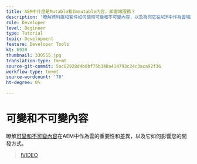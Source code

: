 ```yaml
---
title: AEM中什麼是Mutable和Immutable內容，即雲端服務？
description: '瞭解資料庫和套件如何使用可變和不可變內容，以及為何它在AEM中作為雲端服務很重要。 '
role: Developer
level: Beginner
type: Tutorial
topic: Development
feature: Developer Tools
kt: 6930
thumbnail: 330555.jpg
translation-type: tm+mt
source-git-commit: 5ac82928d4b0bf75b348a414793c24c3aca92f36
workflow-type: tm+mt
source-wordcount: '70'
ht-degree: 0%

---
```



# 可變和不可變內容

瞭解[可變和不可變內容](https://experienceleague.adobe.com/docs/experience-manager-cloud-service/implementing/developing/aem-project-content-package-structure.html)在AEM中作為雲的重要性和差異，以及它如何影響您的開發方式。

>[!VIDEO](https://video.tv.adobe.com/v/330555/?quality=12&learn=on)